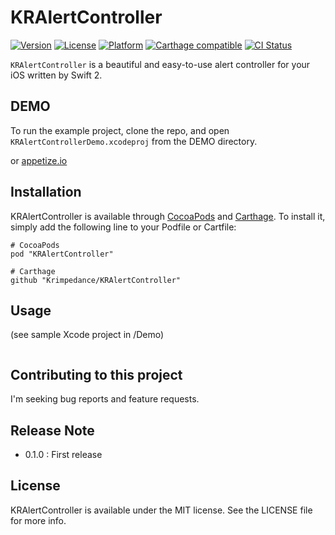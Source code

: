 # KRAlertController

[![Version](https://img.shields.io/cocoapods/v/KRAlertController.svg?style=flat)](http://cocoapods.org/pods/KRAlertController)
[![License](https://img.shields.io/cocoapods/l/KRAlertController.svg?style=flat)](http://cocoapods.org/pods/KRAlertController)
[![Platform](https://img.shields.io/cocoapods/p/KRAlertController.svg?style=flat)](http://cocoapods.org/pods/KRAlertController)
[![Carthage compatible](https://img.shields.io/badge/Carthage-compatible-4BC51D.svg?style=flat)](https://github.com/Carthage/Carthage)
[![CI Status](http://img.shields.io/travis/krimpedance/KRAlertController.svg?style=flat)](https://travis-ci.org/krimpedance/KRAlertController)

`KRAlertController` is a beautiful and easy-to-use alert controller for your iOS written by Swift 2.

## DEMO
To run the example project, clone the repo, and open `KRAlertControllerDemo.xcodeproj` from the DEMO directory.

or [appetize.io]()

## Installation
KRAlertController is available through [CocoaPods](http://cocoapods.org) and [Carthage](https://github.com/Carthage/Carthage). 
To install it, simply add the following line to your Podfile or Cartfile:

```ruby:
# CocoaPods
pod "KRAlertController"
```

```ruby:
# Carthage
github "Krimpedance/KRAlertController"
```

## Usage
(see sample Xcode project in /Demo)

```Swift
```

## Contributing to this project
I'm seeking bug reports and feature requests.

## Release Note
- 0.1.0 : First release

## License
KRAlertController is available under the MIT license. See the LICENSE file for more info.
